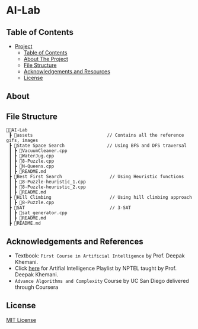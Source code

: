 # AI-Lab

## Table of Contents

- [Project](#AI-Lab)
  - [Table of Contents](#table-of-contents)
  - [About The Project](#about-the-project)
  - [File Structure](#file-structure)
  - [Acknowledgements and Resources](#acknowledgements-and-references)
  - [License](#license)
  
## About

## File Structure
```
👨‍💻AI-Lab
 ┣ 📂assets                            // Contains all the reference gifs, images
 ┣ 📂State Space Search                // Using BFS and DFS traversal
 ┃ ┣ 📄VacuumCleaner.cpp                
 ┃ ┣ 📄WaterJug.cpp
 ┃ ┣ 📄8-Puzzle.cpp
 ┃ ┣ 📄N-Queens.cpp
 ┃ ┣ 📄README.md
 ┣ 📂Best First Search                  // Using Heuristic functions  
 ┃ ┣ 📄8-Puzzle-heuristic_1.cpp
 ┃ ┣ 📄8-Puzzle-heuristic_2.cpp
 ┃ ┣ 📄README.md 
 ┣ 📂Hill Climbing                      // Using hill climbing approach
 ┃ ┣ 📄8-Puzzle.cpp
 ┣ 📂SAT                                // 3-SAT
 ┃ ┣ 📄sat_generator.cpp
 ┃ ┣ 📄README.md
 ┣ 📄README.md 
``` 

## Acknowledgements and References
* Textbook: ```First Course in Artificial Intelligence``` by Prof. Deepak Khemani.
* Click <a href="https://www.youtube.com/playlist?list=PLEAYkSg4uSQ1FaQoCxoFvmMFnBsHTBokj">here</a> for Artifial Intelligence Playlist by NPTEL taught by Prof. Deepak Khemani.
* ```Advance Algorithms and Complexity``` Course by UC San Diego delivered through Coursera
 
## License
[MIT License](https://opensource.org/licenses/MIT)
